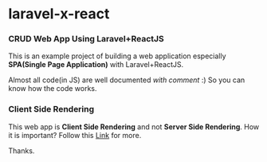 # laravel-x-react
### CRUD Web App Using Laravel+ReactJS
This is an example project of building a web application especially **SPA(Single Page Application)** with Laravel+ReactJS.

Almost all code(in JS) are well documented *with comment* :) So you can know how the code works.

### Client Side Rendering
This web app is **Client Side Rendering** and not **Server Side Rendering**. How it is important?
Follow this [Link](https://stackoverflow.com/questions/27290354/reactjs-server-side-rendering-vs-client-side-rendering) for more.

Thanks.
